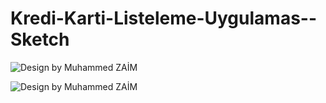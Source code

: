 # Kredi-Karti-Listeleme-Uygulamas--Sketch

![Design by Muhammed ZAİM](https://raw.githubusercontent.com/muhammedzaimtr/Kredi-Karti-Listeleme-Uygulamasi-Sketch/master/KardListesi-Pembe-Arkaplan.png)

![Design by Muhammed ZAİM](https://raw.githubusercontent.com/muhammedzaimtr/Kredi-Karti-Listeleme-Uygulamasi-Sketch/master/KartListesi-Beyaz-Arkaplan.png)
